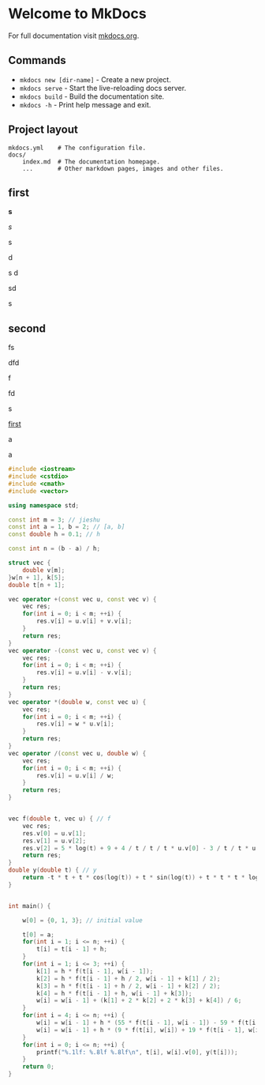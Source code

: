 # Welcome to MkDocs

For full documentation visit [mkdocs.org](https://www.mkdocs.org).

## Commands

* `mkdocs new [dir-name]` - Create a new project.
* `mkdocs serve` - Start the live-reloading docs server.
* `mkdocs build` - Build the documentation site.
* `mkdocs -h` - Print help message and exit.

## Project layout

    mkdocs.yml    # The configuration file.
    docs/
        index.md  # The documentation homepage.
        ...       # Other markdown pages, images and other files.

## first

**s**

$s$ 

s

d

s
d

sd


s

## second

fs

dfd

f

fd

s

[first](#first)

a

a



```cpp
#include <iostream>
#include <cstdio>
#include <cmath>
#include <vector>

using namespace std;

const int m = 3; // jieshu
const int a = 1, b = 2; // [a, b]
const double h = 0.1; // h

const int n = (b - a) / h;

struct vec {
	double v[m];
}w[n + 1], k[5];
double t[n + 1];

vec operator +(const vec u, const vec v) {
	vec res;
	for(int i = 0; i < m; ++i) {
		res.v[i] = u.v[i] + v.v[i]; 
	}
	return res;
}
vec operator -(const vec u, const vec v) {
	vec res;
	for(int i = 0; i < m; ++i) {
		res.v[i] = u.v[i] - v.v[i]; 
	}
	return res;
}
vec operator *(double w, const vec u) {
	vec res;
	for(int i = 0; i < m; ++i) {
		res.v[i] = w * u.v[i]; 
	}
	return res;
}
vec operator /(const vec u, double w) {
	vec res;
	for(int i = 0; i < m; ++i) {
		res.v[i] = u.v[i] / w; 
	}
	return res;
}


vec f(double t, vec u) { // f
	vec res;
	res.v[0] = u.v[1];
	res.v[1] = u.v[2];
	res.v[2] = 5 * log(t) + 9 + 4 / t / t / t * u.v[0] - 3 / t / t * u.v[1] + 1 / t * u.v[2];
	return res;
}
double y(double t) { // y
	return -t * t + t * cos(log(t)) + t * sin(log(t)) + t * t * t * log(t);
}


int main() {

	w[0] = {0, 1, 3}; // initial value

	t[0] = a;
	for(int i = 1; i <= n; ++i) {
		t[i] = t[i - 1] + h;
	}
	for(int i = 1; i <= 3; ++i) {
		k[1] = h * f(t[i - 1], w[i - 1]);
		k[2] = h * f(t[i - 1] + h / 2, w[i - 1] + k[1] / 2);
		k[3] = h * f(t[i - 1] + h / 2, w[i - 1] + k[2] / 2);
		k[4] = h * f(t[i - 1] + h, w[i - 1] + k[3]);
		w[i] = w[i - 1] + (k[1] + 2 * k[2] + 2 * k[3] + k[4]) / 6;
	}
	for(int i = 4; i <= n; ++i) {
		w[i] = w[i - 1] + h * (55 * f(t[i - 1], w[i - 1]) - 59 * f(t[i - 2], w[i - 2]) + 37 * f(t[i - 3], w[i - 3]) - 9 * f(t[i - 4], w[i - 4])) / 24;
		w[i] = w[i - 1] + h * (9 * f(t[i], w[i]) + 19 * f(t[i - 1], w[i - 1]) - 5 * f(t[i - 2], w[i - 2]) + f(t[i - 3], w[i - 3])) / 24;
	}
	for(int i = 0; i <= n; ++i) {
		printf("%.1lf: %.8lf %.8lf\n", t[i], w[i].v[0], y(t[i]));
	}
	return 0;
}	
```


